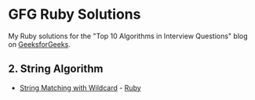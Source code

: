 # GFG Ruby Solutions
My Ruby solutions for the "Top 10 Algorithms in Interview Questions" blog on [GeeksforGeeks](https://www.geeksforgeeks.org/dsa/top-10-algorithms-in-interview-questions/).

## 2. String Algorithm
- [String Matching with Wildcard](https://www.geeksforgeeks.org/dsa/wildcard-pattern-matching/) - [Ruby](string/wildcard_pattern_matching.rb)
